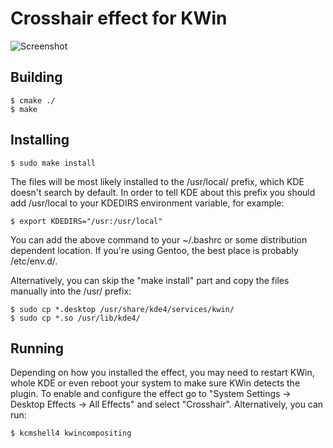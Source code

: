 # Crosshair effect for KWin

![Screenshot](http://bitbucket.org/tues/kwincrosshair/downloads/screenshot2.png)

## Building

    $ cmake ./
    $ make

## Installing

    $ sudo make install

The files will be most likely installed to the /usr/local/ prefix, which KDE
doesn't search by default. In order to tell KDE about this prefix you should
add /usr/local to your KDEDIRS environment variable, for example:

    $ export KDEDIRS="/usr:/usr/local"

You can add the above command to your ~/.bashrc or some distribution dependent
location. If you're using Gentoo, the best place is probably /etc/env.d/.

Alternatively, you can skip the "make install" part and copy the files
manually into the /usr/ prefix:

    $ sudo cp *.desktop /usr/share/kde4/services/kwin/
    $ sudo cp *.so /usr/lib/kde4/

## Running

Depending on how you installed the effect, you may need to restart KWin, whole
KDE or even reboot your system to make sure KWin detects the plugin. To enable
and configure the effect go to "System Settings -> Desktop Effects ->
All Effects" and select "Crosshair". Alternatively, you can run:

    $ kcmshell4 kwincompositing
